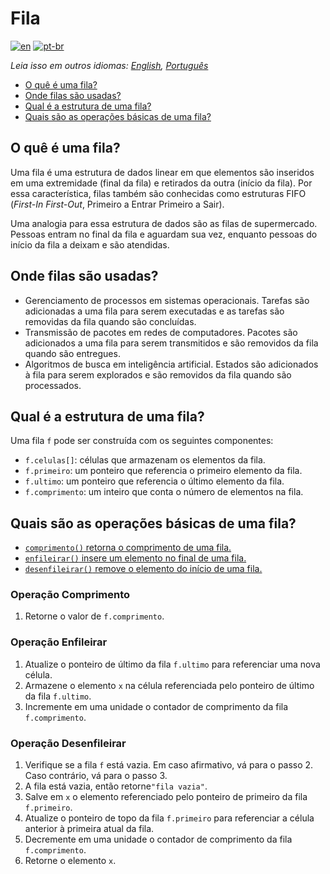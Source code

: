 # Fila

[![en](https://img.shields.io/badge/lang-en-red.svg)](./README.md) [![pt-br](https://img.shields.io/badge/lang-pt--br-green.svg)](README.pt-br.md)

_Leia isso em outros idiomas: [English](README.md), [Português](README.pt-br.md)_

- [O quê é uma fila?](#o-quê-é-uma-fila)
- [Onde filas são usadas?](#onde-filas-são-usadas)
- [Qual é a estrutura de uma fila?](#qual-é-a-estrutura-de-uma-fila)
- [Quais são as operações básicas de uma fila?](#quais-são-as-operações-básicas-de-uma-fila)

## O quê é uma fila?

Uma fila é uma estrutura de dados linear em que elementos são inseridos em uma extremidade (final da fila) e retirados da outra (início da fila). Por essa característica, filas também são conhecidas como estruturas FIFO (_First-In First-Out_, Primeiro a Entrar Primeiro a Sair).

Uma analogia para essa estrutura de dados são as filas de supermercado. Pessoas entram no final da fila e aguardam sua vez, enquanto pessoas do início da fila a deixam e são atendidas.

## Onde filas são usadas?

- Gerenciamento de processos em sistemas operacionais. Tarefas são adicionadas a uma fila para serem executadas e as tarefas são removidas da fila quando são concluídas.
- Transmissão de pacotes em redes de computadores. Pacotes são adicionados a uma fila para serem transmitidos e são removidos da fila quando são entregues.
- Algoritmos de busca em inteligência artificial. Estados são adicionados à fila para serem explorados e são removidos da fila quando são processados.

## Qual é a estrutura de uma fila?

Uma fila `f` pode ser construída com os seguintes componentes:

- `f.celulas[]`: células que armazenam os elementos da fila.
- `f.primeiro`: um ponteiro que referencia o primeiro elemento da fila.
- `f.ultimo`: um ponteiro que referencia o último elemento da fila.
- `f.comprimento`: um inteiro que conta o número de elementos na fila.

## Quais são as operações básicas de uma fila?

- [`comprimento()` retorna o comprimento de uma fila.](#operação-comprimento)
- [`enfileirar()` insere um elemento no final de uma fila.](#operação-enfileirar)
- [`desenfileirar()` remove o elemento do início de uma fila.](#operação-desenfileirar)

### Operação Comprimento

1. Retorne o valor de `f.comprimento`.

### Operação Enfileirar

1. Atualize o ponteiro de último da fila `f.ultimo` para referenciar uma nova célula.
2. Armazene o elemento `x` na célula referenciada pelo ponteiro de último da fila `f.ultimo`.
3. Incremente em uma unidade o contador de comprimento da fila `f.comprimento`.

### Operação Desenfileirar

1. Verifique se a fila `f` está vazia. Em caso afirmativo, vá para o passo 2. Caso contrário, vá para o passo 3.
2. A fila está vazia, então retorne`"fila vazia"`.
3. Salve em `x` o elemento referenciado pelo ponteiro de primeiro da fila `f.primeiro`.
4. Atualize o ponteiro de topo da fila `f.primeiro` para referenciar a célula anterior à primeira atual da fila.
5. Decremente em uma unidade o contador de comprimento da fila `f.comprimento`.
6. Retorne o elemento `x`.
